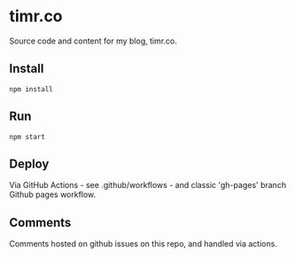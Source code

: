 # timr.co

Source code and content for my blog, timr.co.

## Install

```
npm install
```

## Run

```
npm start
```

## Deploy

Via GitHub Actions - see .github/workflows - and classic 'gh-pages' branch Github pages workflow.

## Comments

Comments hosted on github issues on this repo, and handled
via actions.
